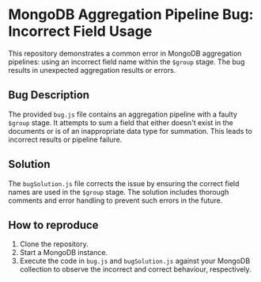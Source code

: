 # MongoDB Aggregation Pipeline Bug: Incorrect Field Usage
This repository demonstrates a common error in MongoDB aggregation pipelines: using an incorrect field name within the `$group` stage.  The bug results in unexpected aggregation results or errors.

## Bug Description
The provided `bug.js` file contains an aggregation pipeline with a faulty `$group` stage.  It attempts to sum a field that either doesn't exist in the documents or is of an inappropriate data type for summation. This leads to incorrect results or pipeline failure.

## Solution
The `bugSolution.js` file corrects the issue by ensuring the correct field names are used in the `$group` stage.  The solution includes thorough comments and error handling to prevent such errors in the future. 

## How to reproduce
1.  Clone the repository.
2.  Start a MongoDB instance.
3.  Execute the code in `bug.js` and `bugSolution.js` against your MongoDB collection to observe the incorrect and correct behaviour, respectively. 